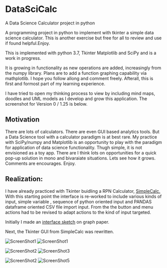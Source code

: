 # DataSciCalc

A Data Science Calculator project in python
  
A programming project in python to implement with tkinter a simple data science calculator. This is another exercise but free for all to review and use if found helpful.Enjoy.

This is implemented with python 3.7, Tkinter Matplotlib and SciPy and is a work in progress. 

It is growing in functionality as new operations are added, increasingly from the numpy library. Plans are to add a function graphing capability via mathplotlib. I hope you follow allong and comment freely. Afterall, this is first and formost part of my learning experience.

I have tried to open my thinking process to view by including mind maps, doodles and UML models as I develop and grow this application. The screenshot for Version 0 / 1.25 is below.

## Motivation
  
There are lots of calculators. There are even GUI based analytics tools. But a Data Science tool with a calculator paradigm is at best rare. My practice with SciPy/numpy and Matplotlib is an opportunity to play with the paradigm for application of data science functionality. Thugh simple, it is not envisioned as a toy app. There are I think lots on opportunities for a quick pop-up solution in mono and bivaraiate situations. Lets see how it grows. Comments are encourages. Enjoy.

## Realization:

I have already practiced with Tkinter buidling a RPN Calculator, [SimpleCalc.](https://medmatix.github.io/SimpleCalc/) With this starting point the interface is re-worked to include various kinds of input, simple variable <entry>, sequence of python <List> oriented input and PANDAS dataframe oriented CSV file import input. From the the button and menu actions had to be revised to adapt actions to the kind of input targeted.
  
Initially I made an [interface sketch](https://github.com/medmatix/DataSciCalc/blob/master/GUI%20Layout%20Notes%20page_8.pdf) on graph paper.

Next, the Tkinter GUI from SimpleCalc was rewritten.


![ScreenShot1](DataSciCalc1.png) 
![ScreenShot1](DataSciCalc1b.png)
  
![ScreenShot2](DataSciCalc2.png) ![ScreenShot3](DataSciCalc3.png)
  
![ScreenShot2](DataSciCalc4.png) ![ScreenShot5](DataSciCalc3.png)
